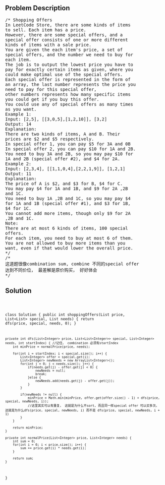 <!--
<style>
  body { font-family: Arial, sans-serif; }
  .container { max-width: 100%; margin: 0 auto; padding: 10px; }
  .comment-block { max-width: 30%; background-color: #f9f9f9; padding: 10px; border-left: 5px solid #ccc; overflow-wrap: break-word; white-space: pre-wrap; }
  .code-block { background-color: #f4f4f4; padding: 10px; border: 1px solid #ddd; overflow-wrap: break-word; white-space: pre-wrap; }
</style>
-->

<div class='container'>
<h2>Problem Description</h2>
<div class='comment-block'>
<pre>
/* Shopping Offers
In LeetCode Store, there are some kinds of items
to sell. Each item has a price.
However, there are some special offers, and a
special offer consists of one or more different
kinds of items with a sale price.
You are given the each item's price, a set of
special offers, and the number we need to buy for
each item.
The job is to output the lowest price you have to
pay for exactly certain items as given, where you
could make optimal use of the special offers.
Each special offer is represented in the form of
an array, the last number represents the price you
need to pay for this special offer,
other numbers represents how many specific items
you could get if you buy this offer.
You could use any of special offers as many times
as you want.
Example 1:
Input: [2,5], [[3,0,5],[1,2,10]], [3,2]
Output: 14
Explanation:
There are two kinds of items, A and B. Their
prices are $2 and $5 respectively.
In special offer 1, you can pay $5 for 3A and 0B
In special offer 2, you can pay $10 for 1A and 2B.
You need to buy 3A and 2B, so you may pay $10 for
1A and 2B (special offer #2), and $4 for 2A.
Example 2:
Input: [2,3,4], [[1,1,0,4],[2,2,1,9]], [1,2,1]
Output: 11
Explanation:
The price of A is $2, and $3 for B, $4 for C.
You may pay $4 for 1A and 1B, and $9 for 2A ,2B
and 1C.
You need to buy 1A ,2B and 1C, so you may pay $4
for 1A and 1B (special offer #1), and $3 for 1B,
$4 for 1C.
You cannot add more items, though only $9 for 2A
,2B and 1C.
Note:
There are at most 6 kinds of items, 100 special
offers.
For each item, you need to buy at most 6 of them.
You are not allowed to buy more items than you
want, even if that would lower the overall price.
*/
/*
这道题很像combination sum, combine 不同的special offer
达到不同价位， 最差解是原价购买， 好好体会
*/
</pre>
</div>

<h2>Solution</h2>
<div class='code-block'>
<pre><code class='language-java'>





class Solution {
    public int shoppingOffers(List<Integer> price, List<List<Integer>> special, List<Integer> needs) {
        return dfs(price, special, needs, 0);
    }
    
    private int dfs(List<Integer> price, List<List<Integer>> special, List<Integer> needs, int startIndex) { //记住， combination 必须有startIndex
        int minPrice = normalPrice(price, needs);

        for(int i = startIndex; i < special.size(); i++) {
            List<Integer> offer = special.get(i);
            List<Integer> newNeeds = new ArrayList<Integer>();
            for(int j = 0; j < needs.size(); j++) {
                if(needs.get(j) - offer.get(j) < 0) {
                    newNeeds = null;
                    break;
                }else {
                    newNeeds.add(needs.get(j) - offer.get(j));
                }
            }
            
            if(newNeeds != null) {
                minPrice = Math.min(minPrice, offer.get(offer.size() - 1) + dfs(price, special, newNeeds, i));
                //这里其实可以有重复， 这就是为什么不sort, 而且同一样special offer 可以买多次， 这就是为什么dfs(price, special, newNeeds, i) 而不是 dfs(price, special, newNeeds, i + 1)
            }
        }
        
        return minPrice;
    }
    
    private int normalPrice(List<Integer> price, List<Integer> needs) {
        int sum = 0;
        for(int i = 0; i < price.size(); i++) {
            sum += price.get(i) * needs.get(i);
        }
        
        return sum;
    }
    
}</code></pre>
</div>
</div>
